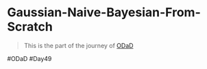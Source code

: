 # Gaussian-Naive-Bayesian-From-Scratch

> This is the part of the journey of [ODaD](https://github.com/Zinwaiyan274/One-DS-a-day)

#ODaD
#Day49
